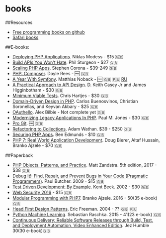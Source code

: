 # books

##Resources
- [Free programming books on github](https://github.com/vhf/free-programming-books)
- [Safari books](https://www.safaribooksonline.com)

##E-books:
- [Deploying PHP Applications](https://leanpub.com/deploying-php-applications). Niklas Modess - $15 :uk:
- [Build APIs You Won't Hate](https://leanpub.com/build-apis-you-wont-hate). Phil Sturgeon - $27 :uk:
- [Scaling PHP Apps](https://www.scalingphpbook.com/). Stephen Corona - $39-249 :uk:
- [PHP: Composer](https://leanpub.com/composer-php). Dayle Rees - :free: :uk:
- [A Year With Symfony](https://leanpub.com/a-year-with-symfony). Matthias Noback - :free: :uk: :ru: [RU](https://leanpub.com/a-year-with-symfony-ru)
- [A Practical Approach to API Design](https://leanpub.com/restful-api-design). D. Keith Casey Jr and James Higginbotham - $30 :uk:
- [Minimum Viable Tests](https://leanpub.com/minimumviabletests). Chris Hartjes - $30 :uk:
- [Domain-Driven Design in PHP](https://leanpub.com/ddd-in-php). Carlos Buenosvinos, Christian Soronellas, and Keyvan Akbary - $25 :uk:
- [OAuthello](https://leanpub.com/oauthello-a-book-about-oauth/). Alex Bilbie - Not complete yet :uk:
- [Modernizing Legacy Applications In PHP](https://leanpub.com/mlaphp). Paul M. Jones - $30 :uk:
- [Pro Git](https://git-scm.com/book/ru/v2). :free: :uk:
- [Refactoring to Collections](https://adamwathan.me/refactoring-to-collections/). Adam Wathan. $39 - $250 :uk:
- [Securing PHP Apps](http://www.apress.com/la/book/9781484221198). Ben Edmunds - $10 :uk:
- [PHP 7: Real World Application Development](http://shop.oreilly.com/product/9781787129009.do). Doug Bierer, Altaf Hussain, Branko Ajzele - $70 :uk:

##Paperback
- [PHP Objects, Patterns, and Practice](https://www.amazon.co.uk/Objects-Patterns-Practice-MATT-ZANDSTRA/dp/1484219953/ref=sr_1_19?s=books&ie=UTF8&qid=1483544988&sr=1-19&keywords=php). Matt Zandstra. 5th edition, 2017 - $38 :uk:
- [Debug It!: Find, Repair, and Prevent Bugs in Your Code (Pragmatic Programmers)](https://www.amazon.com/Debug-It-Prevent-Pragmatic-Programmers/dp/193435628X). Paul Butcher. 2009 - $15 :uk:
- [Test Driven Development: By Example](https://www.amazon.com/Test-Driven-Development-Kent-Beck/dp/0321146530). Kent Beck. 2002 - $30 :uk:
- [Web Security 2016](https://www.amazon.co.uk/Web-Security-2016-Oscar-Merida/dp/1940111412/ref=sr_1_53?s=books&ie=UTF8&qid=1476893434&sr=1-53&keywords=php) - $15 :uk:
- [Modular Programming with PHP7](https://www.amazon.com/Modular-Programming-PHP-Branko-Ajzele-ebook/dp/B01DULYMMM/ref=sr_1_1?s=digital-text&ie=UTF8&qid=1483910071&sr=1-1&keywords=Modular+Programming+with+PHP+7). Branko Ajzele. 2016 - $50 ($35 e-book) :uk:
- [Head First Design Patterns](http://shop.oreilly.com/product/9780596007126.do). Eric Freeman. 2004 - ?? :uk: :ru:
- [Python Machine Learning](https://www.amazon.com/Python-Machine-Learning-Sebastian-Raschka/dp/1783555130/ref=sr_1_2?ie=UTF8&qid=1437754343&sr=8-2&keywords=python+machine+learning+essentials). Sebastian Raschka. 2015 - $41 ($23 e-book) :uk:
- [Continuous Delivery: Reliable Software Releases through Build, Test, and Deployment Automation, Video Enhanced Edition](https://www.amazon.com/Continuous-Delivery-Deployment-Automation-Addison-Wesley/dp/0321601912). Jez Humble $30 ($30 e-book):uk:
